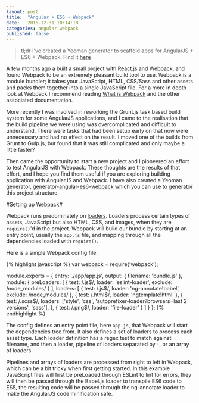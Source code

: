 ```yaml
---
layout: post
title:  "Angular + ES6 + Webpack"
date:   2015-12-31 10:14:18
categories: angular webpack
published: false
---
```


> tl;dr I've created a Yeoman generator to scaffold apps for AngularJS + ES6 + Webpack. Find it [here](https://www.npmjs.com/package/generator-angular-es6-webpack)

 A few months ago a built a small project with React.js and Webpack, and found Webpack to be an extremely pleasant build tool to use. Webpack is a module bundler; it takes your JavaScript, HTML, CSS/Sass and other assets and packs them together into a single JavaScript file. For a more in depth look at Webpack I recommend reading [What is Webpack](http://webpack.github.io/docs/what-is-webpack.html) and the other associated documentation.

 More recently I was involved in reworking the Grunt.js task based build system for some AngularJS applications, and I came to the realisation that the build pipeline we were using was overcomplicated and difficult to understand. There were tasks that had been setup early on that now were unnecessary and had no effect on the result. I moved one of the builds from Grunt to Gulp.js, but found that it was still complicated and only maybe a little faster?

 Then came the opportunity to start a new project and I pioneered an effort to test AngularJS with Webpack. These thoughts are the results of that effort, and I hope you find them useful if you are exploring building application with AngularJS and Webpack. I have also created a Yeoman generator, [generator-angular-es6-webpack](https://www.npmjs.com/package/generator-angular-es6-webpack) which you can use to generator this project structure.

#Setting up Webpack#

Webpack runs predominately on [loaders](https://webpack.github.io/docs/loaders.html). Loaders process certain types of assets, JavaScript but also HTML, CSS, and images, when they are `require()`'d in the project. Webpack will build our bundle by starting at an entry point, usually the `app.js` file, and mapping through all the dependencies loaded with `require()`.

Here is a simple Webpack config file:

{% highlight javascript %}
var webpack = require('webpack');

module.exports = {
  entry: './app/app.js',
  output: {
    filename: 'bundle.js'
  },
  module: {
    preLoaders: [
      { test: /\.js$/, loader: 'eslint-loader', exclude: /node_modules/ }
    ],
    loaders: [
      { test: /\.js$/, loader: 'ng-annotate!babel', exclude: /node_modules/ },
      { test: /.html$/, loader: 'ngtemplate!html' },
      { test: /\.scss$/, loaders: ['style', 'css',
          'autoprefixer-loader?browsers=last 2 versions', 'sass'], },
      { test: /\.png$/, loader: 'file-loader' }
    ]
  }
};
{% endhighlight %}

The config defines an entry point file, here `app.js`, that Webpack will start the dependencies tree from. It also defines a set of loaders to process each asset type. Each loader definition has a regex test to match against filename, and then a loader, pipeline of loaders separated by `!`, or an array of loaders.

Pipelines and arrays of loaders are processed from right to left in Webpack, which can be a bit tricky when first getting started. In this example JavaScript files will first be preLoaded through ESLint to lint for errors, they will then be passed through the Babel.js loader to transpile ES6 code to ES5, the resulting code will be passed through the ng-annotate loader to make the AngularJS code minification safe.
